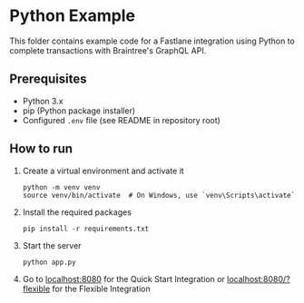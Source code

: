 # Python Example

This folder contains example code for a Fastlane integration using Python to complete transactions with Braintree's GraphQL API.

## Prerequisites

- Python 3.x
- pip (Python package installer)
- Configured `.env` file (see README in repository root)

## How to run

1. Create a virtual environment and activate it
    ```
    python -m venv venv
    source venv/bin/activate  # On Windows, use `venv\Scripts\activate`
    ```
2. Install the required packages
    ```
    pip install -r requirements.txt
    ```
3. Start the server
    ```
    python app.py
    ```
4. Go to [localhost:8080](localhost:8080) for the Quick Start Integration or [localhost:8080/?flexible](localhost:8080/?flexible) for the Flexible Integration
